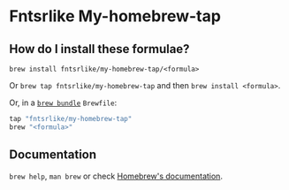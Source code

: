 # Fntsrlike My-homebrew-tap

## How do I install these formulae?

`brew install fntsrlike/my-homebrew-tap/<formula>`

Or `brew tap fntsrlike/my-homebrew-tap` and then `brew install <formula>`.

Or, in a [`brew bundle`](https://github.com/Homebrew/homebrew-bundle) `Brewfile`:

```ruby
tap "fntsrlike/my-homebrew-tap"
brew "<formula>"
```

## Documentation

`brew help`, `man brew` or check [Homebrew's documentation](https://docs.brew.sh).
